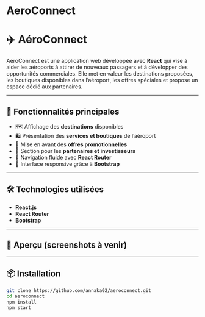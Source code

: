 # AeroConnect
# ✈️ AéroConnect

AéroConnect est une application web développée avec **React** qui vise à aider les aéroports à attirer de nouveaux passagers et à développer des opportunités commerciales. Elle met en valeur les destinations proposées, les boutiques disponibles dans l’aéroport, les offres spéciales et propose un espace dédié aux partenaires.

---

## 🚀 Fonctionnalités principales

- 🗺️ Affichage des **destinations** disponibles
- 🛍️ Présentation des **services et boutiques** de l’aéroport
- 🎉 Mise en avant des **offres promotionnelles**
- 🤝 Section pour les **partenaires et investisseurs**
- 🔁 Navigation fluide avec **React Router**
- 🎨 Interface responsive grâce à **Bootstrap**

---

## 🛠️ Technologies utilisées

- **React.js**
- **React Router**
- **Bootstrap**


---

## 📸 Aperçu (screenshots à venir)



---

## 📦 Installation

```bash
git clone https://github.com/annaka02/aeroconnect.git
cd aeroconnect
npm install
npm start
